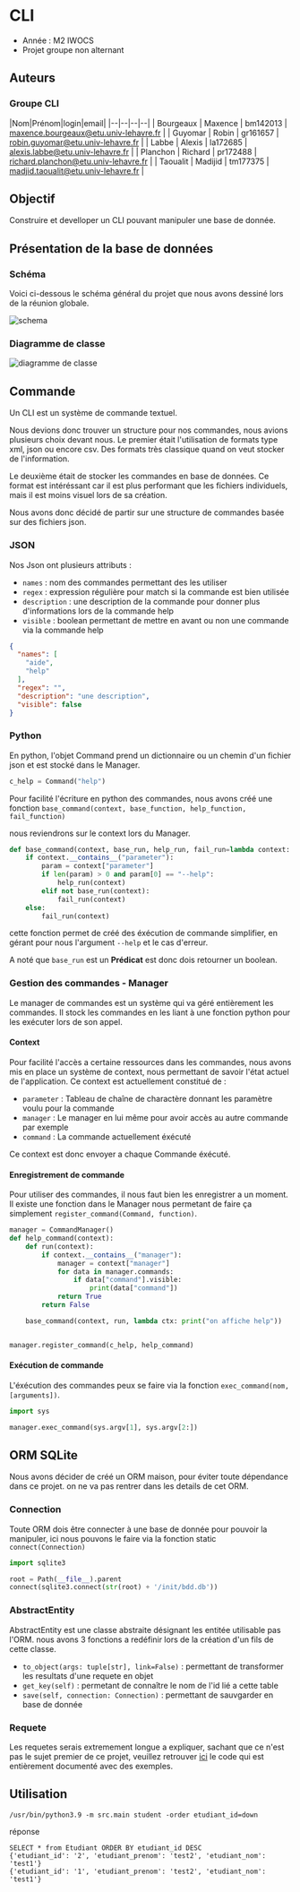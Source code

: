 # CLI

- Année : M2 IWOCS
- Projet groupe non alternant

## Auteurs

<h3>Groupe CLI</h3>

|Nom|Prénom|login|email| |--|--|--|--| | Bourgeaux | Maxence | bm142013 | maxence.bourgeaux@etu.univ-lehavre.fr | |
Guyomar | Robin | gr161657 | robin.guyomar@etu.univ-lehavre.fr | | Labbe | Alexis | la172685 |
alexis.labbe@etu.univ-lehavre.fr | | Planchon | Richard | pr172488 | richard.planchon@etu.univ-lehavre.fr | | Taoualit |
Madijid | tm177375 | madjid.taoualit@etu.univ-lehavre.fr |

## Objectif

Construire et develloper un CLI pouvant manipuler une base de donnée.

## Présentation de la base de données

### Schéma

Voici ci-dessous le schéma général du projet que nous avons dessiné lors de la réunion globale.

![schema](https://cdn.discordapp.com/attachments/679677634291957792/946105567485763634/Untitled_Diagram.drawio.png)

### Diagramme de classe

![diagramme de classe](https://cdn.discordapp.com/attachments/679677634291957792/946112358873460836/Untitled_Diagram.drawio_1.png)

## Commande

Un CLI est un système de commande textuel.

Nous devions donc trouver un structure pour nos commandes, nous avions plusieurs choix devant nous. Le premier était
l'utilisation de formats type xml, json ou encore csv. Des formats très classique quand on veut stocker de
l'information.

Le deuxième était de stocker les commandes en base de données. Ce format est intéréssant car il est plus performant que
les fichiers individuels, mais il est moins visuel lors de sa création.

Nous avons donc décidé de partir sur une structure de commandes basée sur des fichiers json.

### JSON

Nos Json ont plusieurs attributs :

- `names` : nom des commandes permettant des les utiliser
- `regex` : expression régulière pour match si la commande est bien utilisée
- `description` : une description de la commande pour donner plus d'informations lors de la commande help
- `visible` : boolean permettant de mettre en avant ou non une commande via la commande help

```json
{
  "names": [
    "aide",
    "help"
  ],
  "regex": "",
  "description": "une description",
  "visible": false
}
```

### Python

En python, l'objet Command prend un dictionnaire ou un chemin d'un fichier json et est stocké dans le Manager.

```python    
c_help = Command("help")
```

Pour facilité l'écriture en python des commandes, nous avons créé une
fonction `base_command(context, base_function, help_function, fail_function)`

nous reviendrons sur le context lors du Manager.

```python
def base_command(context, base_run, help_run, fail_run=lambda context: print("Error : \n\t" + vars(context))):
    if context.__contains__("parameter"):
        param = context["parameter"]
        if len(param) > 0 and param[0] == "--help":
            help_run(context)
        elif not base_run(context):
            fail_run(context)
    else:
        fail_run(context)
```

cette fonction permet de créé des éxécution de commande simplifier, en gérant pour nous l'argument `--help` et le cas
d'erreur.

A noté que `base_run` est un **Prédicat** est donc dois retourner un boolean.

### Gestion des commandes - Manager

Le manager de commandes est un système qui va géré entièrement les commandes. Il stock les commandes en les liant à une
fonction python pour les exécuter lors de son appel.

#### Context

Pour facilité l'accès a certaine ressources dans les commandes, nous avons mis en place un système de context, nous
permettant de savoir l'état actuel de l'application. Ce context est actuellement constitué de :

- `parameter` : Tableau de chaîne de charactère donnant les paramètre voulu pour la commande
- `manager` : Le manager en lui même pour avoir accès au autre commande par exemple
- `command` : La commande actuellement éxécuté

Ce context est donc envoyer a chaque Commande éxécuté.

#### Enregistrement de commande

Pour utiliser des commandes, il nous faut bien les enregistrer a un moment. Il existe une fonction dans le Manager nous
permetant de faire ça simplement `register_command(Command, function)`.

```python
manager = CommandManager()
def help_command(context):
    def run(context):
        if context.__contains__("manager"):
            manager = context["manager"]
            for data in manager.commands:
                if data["command"].visible:
                    print(data["command"])
            return True
        return False

    base_command(context, run, lambda ctx: print("on affiche help"))


manager.register_command(c_help, help_command)
```

#### Exécution de commande

L'éxécution des commandes peux se faire via la fonction `exec_command(nom, [arguments])`.

```python
import sys

manager.exec_command(sys.argv[1], sys.argv[2:])
```

## ORM SQLite

Nous avons décider de créé un ORM maison, pour éviter toute dépendance dans ce projet. on ne va pas rentrer dans les
details de cet ORM.

### Connection

Toute ORM dois être connecter à une base de donnée pour pouvoir la manipuler, ici nous pouvons le faire via la fonction
static `connect(Connection)`

```python
import sqlite3

root = Path(__file__).parent
connect(sqlite3.connect(str(root) + '/init/bdd.db'))
```

### AbstractEntity

AbstractEntity est une classe abstraite désignant les entitée utilisable pas l'ORM. nous avons 3 fonctions a redéfinir
lors de la création d'un fils de cette classe.

- `to_object(args: tuple[str], link=False)` : permettant de transformer les resultats d'une requete en objet
- `get_key(self)` : permetant de connaître le nom de l'id lié a cette table
- `save(self, connection: Connection)` : permettant de sauvgarder en base de donnée

### Requete

Les requetes serais extremement longue a expliquer, sachant que ce n'est pas le sujet premier de ce projet, veuillez
retrouver [ici](./src/bdd/orm.py) le code qui est entièrement documenté avec des exemples.

## Utilisation

`/usr/bin/python3.9 -m src.main student -order etudiant_id=down`

réponse

```
SELECT * from Etudiant ORDER BY etudiant_id DESC
{'etudiant_id': '2', 'etudiant_prenom': 'test2', 'etudiant_nom': 'test1'}
{'etudiant_id': '1', 'etudiant_prenom': 'test2', 'etudiant_nom': 'test1'}

```